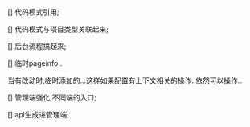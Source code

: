 
##

[] 代码模式引用;

[] 代码模式与项目类型关联起来;

[] 后台流程搞起来;

[] 临时pageinfo .

 当有改动时,临时添加的...这样如果配置有上下文相关的操作. 依然可以操作..

[] 管理端强化,不同端的入口;

[] api生成进管理端;

